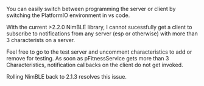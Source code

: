 You can easily switch between programming the server or client by switching the PlatformIO environment in vs code. 

With the current >2.2.0 NimBLE library, I cannot sucessfully get a client to subscribe to notifications from any server (esp or otherwise) with more than 3 characterists on a server. 

Feel free to go to the test server and uncomment characteristics to add or remove for testing. As soon as pFitnessService gets more than 3 Characteristics, notification callbacks on the client do not get invoked. 

Rolling NimBLE back to 2.1.3 resolves this issue. 
